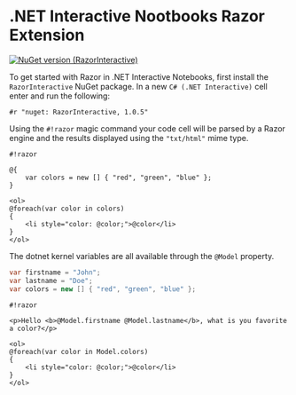 # .NET Interactive Nootbooks Razor Extension

[![NuGet version (RazorInteractive)](https://img.shields.io/nuget/v/RazorInteractive.svg)](https://www.nuget.org/packages/RazorInteractive/)

To get started with Razor in .NET Interactive Notebooks, first install the `RazorInteractive` NuGet package. In a new `C# (.NET Interactive)` cell enter and run the following:

```
#r "nuget: RazorInteractive, 1.0.5"
```

Using the `#!razor` magic command your code cell will be parsed by a Razor engine and the results displayed using the `"txt/html"` mime type.

```razor
#!razor

@{
    var colors = new [] { "red", "green", "blue" };
}

<ol>
@foreach(var color in colors)
{
    <li style="color: @color;">@color</li>
}
</ol>
```

The dotnet kernel variables are all available through the `@Model` property.

```csharp
var firstname = "John";
var lastname = "Doe";
var colors = new [] { "red", "green", "blue" };
```

```razor
#!razor

<p>Hello <b>@Model.firstname @Model.lastname</b>, what is you favorite a color?</p>

<ol>
@foreach(var color in Model.colors)
{
    <li style="color: @color;">@color</li>
}
</ol>
```
